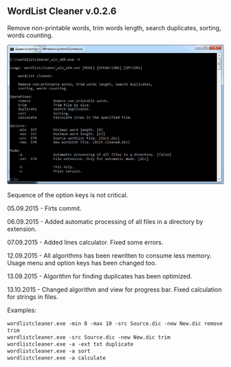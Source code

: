 ##	WordList Cleaner v.0.2.6

Remove non-printable words, trim words length, search duplicates, sorting, words counting.

![Alt text](/screenshot.jpg?raw=true "Usage")

Sequence of the option keys is not critical.

05.09.2015 - Firts commit.

06.09.2015 - Added automatic processing of all files in a directory by extension.

07.09.2015 - Added lines calculator. Fixed some errors.

12.09.2015 - All algorithms has been rewritten to consume less memory. Usage menu and option keys has been changed too.

13.09.2015 - Algorithm for finding duplicates has been optimized.

13.10.2015 - Changed algorithm and view for progress bar. Fixed calculation for strings in files.

Examples:
```
wordlistcleaner.exe -min 8 -max 10 -src Source.dic -new New.dic remove trim
wordlistcleaner.exe -src Source.dic -new New.dic trim
wordlistcleaner.exe -a -ext txt duplicate
wordlistcleaner.exe -a sort
wordlistcleaner.exe -a calculate
```